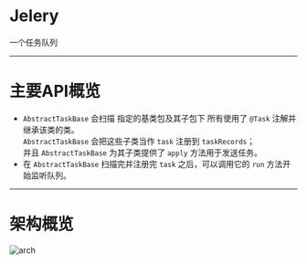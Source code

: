 # Jelery

一个任务队列

---

# 主要API概览

* `AbstractTaskBase` 会扫描 指定的基类包及其子包下 所有使用了 `@Task` 注解并继承该类的类。   
`AbstractTaskBase` 会把这些子类当作 `task` 注册到 `taskRecords`；    
并且 `AbstractTaskBase` 为其子类提供了 `apply` 方法用于发送任务。   
* 在 `AbstractTaskBase` 扫描完并注册完 `task` 之后，可以调用它的 `run` 方法开始监听队列。

---

# 架构概览  

![arch](http://timd.cn/content/images/2017/04/Jelery.png)
